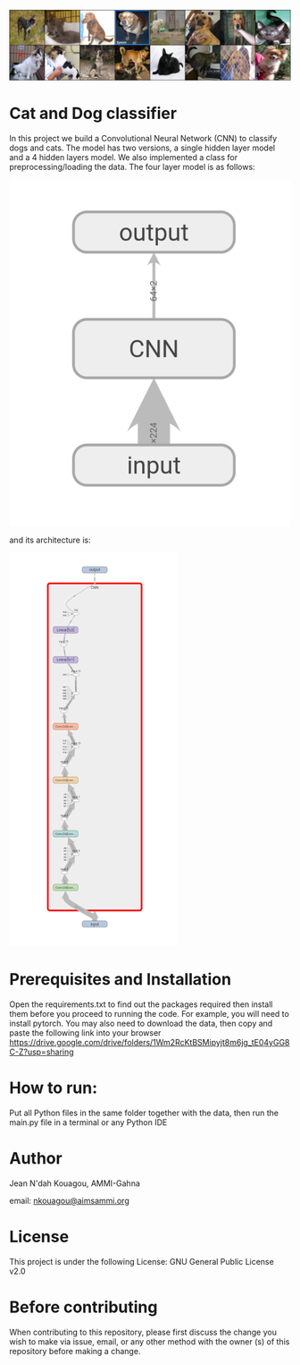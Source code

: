[//]: # (Image References)

[image1]: ./images/someimg.png "Cat and Dog"
[image2]: ./images/modelcnn.png "Model Screen"

[image3]: ./images//model_detailed.png "Model Architecture"

![Cat and Dog][image1]

# Cat and Dog classifier

In this project we build a Convolutional Neural Network (CNN) to classify dogs and cats. The model has two versions, a single hidden layer model and a 4 hidden layers model. We also implemented a class for preprocessing/loading the data.
The four layer model is as follows:

![Model Screen][image2]

and its architecture is:

![Model Architecture][image3]

# Prerequisites and Installation

Open the requirements.txt to find out the packages required then install them before you proceed to running the code.
For example, you will need to install pytorch. You may also need to download the data, then copy and paste the following link into your browser https://drive.google.com/drive/folders/1Wm2RcKtBSMipyjt8m6jg_tE04yGG8C-Z?usp=sharing

# How to run:

Put all Python files in the same folder together with the data, then run the main.py file in a terminal or any Python IDE 

# Author

Jean N'dah Kouagou, AMMI-Gahna

email: nkouagou@aimsammi.org


# License

This project is under the following License: GNU General Public License v2.0

# Before contributing

When contributing to this repository, please first discuss the change you wish to make via issue, email, or any other method with the owner (s) of this repository before making a change.
